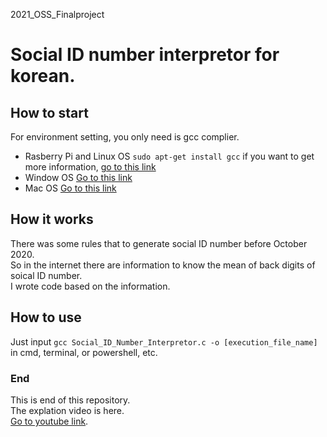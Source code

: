 2021_OSS_Finalproject

# Social ID number interpretor for korean.

## How to start
For environment setting, you only need is gcc complier.
* Rasberry Pi and Linux OS `sudo apt-get install gcc` if you want to get more information, [go to this link](https://byd0105.tistory.com/9)
* Window OS [Go to this link](https://copycoding.tistory.com/285)
* Mac OS [Go to this link](https://m.blog.naver.com/cy2003k/222061843986)

## How it works
There was some rules that to generate social ID number before October 2020.\
So in the internet there are information to know the mean of back digits of soical ID number.\
I wrote code based on the information.

## How to use
Just input `gcc Social_ID_Number_Interpretor.c -o [execution_file_name]` in cmd, terminal, or powershell, etc.

### End
This is end of this repository.\
The explation video is here.\
[Go to youtube link](https://youtu.be/b_A-qHZStvU).
